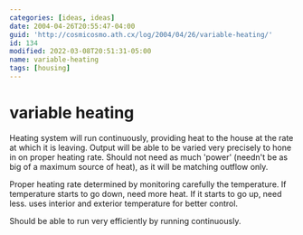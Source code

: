 ```yaml
---
categories: [ideas, ideas]
date: 2004-04-26T20:55:47-04:00
guid: 'http://cosmicosmo.ath.cx/log/2004/04/26/variable-heating/'
id: 134
modified: 2022-03-08T20:51:31-05:00
name: variable-heating
tags: [housing]
---
```


variable heating
================

Heating system will run continuously, providing heat to the house at the rate at which it is leaving. Output will be able to be varied very precisely to hone in on proper heating rate. Should not need as much 'power' (needn't be as big of a maximum source of heat), as it will be matching outflow only.

Proper heating rate determined by monitoring carefully the temperature. If temperature starts to go down, need more heat. If it starts to go up, need less. uses interior and exterior temperature for better control.

Should be able to run very efficiently by running continuously.
